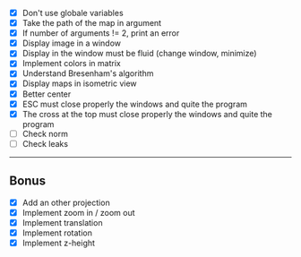 - [x] Don't use globale variables
- [x] Take the path of the map in argument
- [x] If number of arguments != 2, print an error
- [x] Display image in a window
- [x] Display in the window must be fluid (change window, minimize)
- [x] Implement colors in matrix
- [x] Understand Bresenham's algorithm
- [x] Display maps in isometric view
- [x] Better center
- [x] ESC must close properly the windows and quite the program
- [x] The cross at the top must close properly the windows and quite the program
- [ ] Check norm
- [ ] Check leaks
---
## Bonus
- [x] Add an other projection
- [x] Implement zoom in / zoom out
- [x] Implement translation
- [x] Implement rotation
- [x] Implement z-height